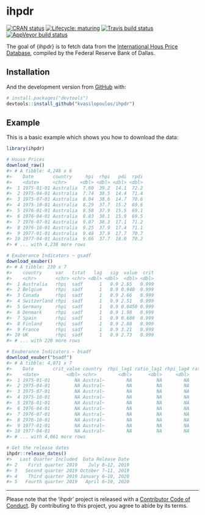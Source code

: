 
<!-- README.md is generated from README.Rmd. Please edit that file -->

# ihpdr

<!-- badges: start -->

[![CRAN
status](https://www.r-pkg.org/badges/version/ihpdr)](https://CRAN.R-project.org/package=ihpdr)
[![Lifecycle:
maturing](https://img.shields.io/badge/lifecycle-maturing-blue.svg)](https://www.tidyverse.org/lifecycle/#maturing)
[![Travis build
status](https://travis-ci.org/kvasilopoulos/ihpdr.svg?branch=master)](https://travis-ci.org/kvasilopoulos/ihpdr)
[![AppVeyor build
status](https://ci.appveyor.com/api/projects/status/github/kvasilopoulos/ihpdr?branch=master&svg=true)](https://ci.appveyor.com/project/kvasilopoulos/ihpdr)
<!-- badges: end -->

The goal of {ihpdr} is to fetch data from the [International Hous Price
Database](https://www.dallasfed.org/institute/houseprice#tab1), compiled
by the Federal Reserve Bank of Dallas.

## Installation

And the development version from [GitHub](https://github.com/) with:

``` r
# install.packages("devtools")
devtools::install_github("kvasilopoulos/ihpdr")
```

## Example

This is a basic example which shows you how to download the data:

``` r
library(ihpdr)

# House Prices
download_raw()
#> # A tibble: 4,248 x 6
#>    Date       country     hpi  rhpi   pdi  rpdi
#>    <date>     <chr>     <dbl> <dbl> <dbl> <dbl>
#>  1 1975-01-01 Australia  7.60  39.2  14.1  72.2
#>  2 1975-04-01 Australia  7.74  38.5  14.4  71.4
#>  3 1975-07-01 Australia  8.04  38.6  14.7  70.6
#>  4 1975-10-01 Australia  8.29  37.7  15.2  69.6
#>  5 1976-01-01 Australia  8.58  37.9  15.5  69.1
#>  6 1976-04-01 Australia  8.83  38.1  15.9  69.5
#>  7 1976-07-01 Australia  9.07  38.3  17.1  71.2
#>  8 1976-10-01 Australia  9.25  37.9  17.4  71.1
#>  9 1977-01-01 Australia  9.48  37.9  17.7  70.7
#> 10 1977-04-01 Australia  9.66  37.7  18.0  70.2
#> # ... with 4,238 more rows

# Exuberance Indicators ~ gsadf
download_exuber()
#> # A tibble: 230 x 7
#>    country     var   tstat   lag   sig  value  crit
#>    <chr>       <chr> <chr> <dbl> <dbl>  <dbl> <dbl>
#>  1 Australia   rhpi  sadf      1   0.9 2.85   0.999
#>  2 Belgium     rhpi  sadf      1   0.9 0.940  0.999
#>  3 Canada      rhpi  sadf      1   0.9 2.66   0.999
#>  4 Switzerland rhpi  sadf      1   0.9 2.51   0.999
#>  5 Germany     rhpi  sadf      1   0.9 0.0450 0.999
#>  6 Denmark     rhpi  sadf      1   0.9 1.98   0.999
#>  7 Spain       rhpi  sadf      1   0.9 0.680  0.999
#>  8 Finland     rhpi  sadf      1   0.9 2.88   0.999
#>  9 France      rhpi  sadf      1   0.9 3.21   0.999
#> 10 UK          rhpi  sadf      1   0.9 2.73   0.999
#> # ... with 220 more rows

# Exuberance Indicators ~ bsadf
download_exuber("bsadf")
#> # A tibble: 4,071 x 7
#>    Date       crit_value country  rhpi_lag1 ratio_lag1 rhpi_lag4 ratio_lag4
#>    <date>          <dbl> <chr>        <dbl>      <dbl>     <dbl>      <dbl>
#>  1 1975-01-01         NA Austral~        NA         NA        NA         NA
#>  2 1975-04-01         NA Austral~        NA         NA        NA         NA
#>  3 1975-07-01         NA Austral~        NA         NA        NA         NA
#>  4 1975-10-01         NA Austral~        NA         NA        NA         NA
#>  5 1976-01-01         NA Austral~        NA         NA        NA         NA
#>  6 1976-04-01         NA Austral~        NA         NA        NA         NA
#>  7 1976-07-01         NA Austral~        NA         NA        NA         NA
#>  8 1976-10-01         NA Austral~        NA         NA        NA         NA
#>  9 1977-01-01         NA Austral~        NA         NA        NA         NA
#> 10 1977-04-01         NA Austral~        NA         NA        NA         NA
#> # ... with 4,061 more rows

# Get the release dates
ihpdr::release_dates()
#>   Last Quarter Included  Data Release Date
#> 2    First quarter 2019    July 8–12, 2019
#> 3   Second quarter 2019 October 7–11, 2019
#> 4    Third quarter 2019 January 6–10, 2020
#> 5   Fourth quarter 2019   April 6–10, 2020
```

-----

Please note that the ‘ihpdr’ project is released with a [Contributor
Code of Conduct](.github/CODE_OF_CONDUCT.md). By contributing to this
project, you agree to abide by its terms.
